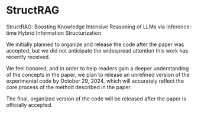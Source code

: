 # StructRAG
StructRAG: Boosting Knowledge Intensive Reasoning of LLMs via Inference-time Hybrid Information Structurization
                      
            
                
We initially planned to organize and release the code after the paper was accepted, but we did not anticipate the widespread attention this work has recently received.     
       
We feel honored, and in order to help readers gain a deeper understanding of the concepts in the paper, we plan to release an unrefined version of the experimental code by October 29, 2024, which will accurately reflect the core process of the method described in the paper.       
        
The final, organized version of the code will be released after the paper is officially accepted.









